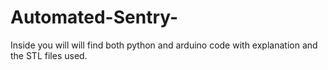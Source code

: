 # Automated-Sentry-

Inside you will will find both python and arduino code with explanation and the STL files used.
